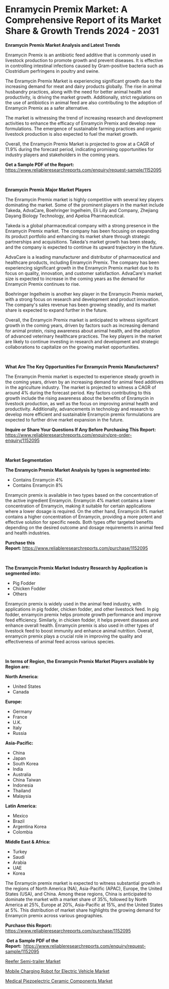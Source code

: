 <p><h1>Enramycin Premix Market: A Comprehensive Report of its Market Share & Growth Trends 2024 - 2031</h1></p><p><strong>Enramycin Premix Market Analysis and Latest Trends</strong></p>
<p><p>Enramycin Premix is an antibiotic feed additive that is commonly used in livestock production to promote growth and prevent diseases. It is effective in controlling intestinal infections caused by Gram-positive bacteria such as Clostridium perfringens in poultry and swine.</p><p>The Enramycin Premix Market is experiencing significant growth due to the increasing demand for meat and dairy products globally. The rise in animal husbandry practices, along with the need for better animal health and productivity, is driving the market growth. Additionally, strict regulations on the use of antibiotics in animal feed are also contributing to the adoption of Enramycin Premix as a safer alternative.</p><p>The market is witnessing the trend of increasing research and development activities to enhance the efficacy of Enramycin Premix and develop new formulations. The emergence of sustainable farming practices and organic livestock production is also expected to fuel the market growth.</p><p>Overall, the Enramycin Premix Market is projected to grow at a CAGR of 11.9% during the forecast period, indicating promising opportunities for industry players and stakeholders in the coming years.</p></p>
<p><strong>Get a Sample PDF of the Report:&nbsp;</strong> <a href="https://www.reliableresearchreports.com/enquiry/request-sample/1152095">https://www.reliableresearchreports.com/enquiry/request-sample/1152095</a></p>
<p>&nbsp;</p>
<p><strong>Enramycin Premix Major Market Players</strong></p>
<p><p>The Enramycin Premix market is highly competitive with several key players dominating the market. Some of the prominent players in the market include Takeda, AdvaCare, Boehringer Ingelheim, Eli Lilly and Company, Zhejiang Dayang Biology Technology, and Apeloa Pharmaceutical.</p><p>Takeda is a global pharmaceutical company with a strong presence in the Enramycin Premix market. The company has been focusing on expanding its product portfolio and enhancing its market share through strategic partnerships and acquisitions. Takeda's market growth has been steady, and the company is expected to continue its upward trajectory in the future.</p><p>AdvaCare is a leading manufacturer and distributor of pharmaceutical and healthcare products, including Enramycin Premix. The company has been experiencing significant growth in the Enramycin Premix market due to its focus on quality, innovation, and customer satisfaction. AdvaCare's market size is expected to increase in the coming years as the demand for Enramycin Premix continues to rise.</p><p>Boehringer Ingelheim is another key player in the Enramycin Premix market, with a strong focus on research and development and product innovation. The company's sales revenue has been growing steadily, and its market share is expected to expand further in the future.</p><p>Overall, the Enramycin Premix market is anticipated to witness significant growth in the coming years, driven by factors such as increasing demand for animal protein, rising awareness about animal health, and the adoption of advanced veterinary healthcare practices. The key players in the market are likely to continue investing in research and development and strategic collaborations to capitalize on the growing market opportunities.</p></p>
<p>&nbsp;</p>
<p><strong>What Are The Key Opportunities For Enramycin Premix Manufacturers?</strong></p>
<p><p>The Enramycin Premix market is expected to experience steady growth in the coming years, driven by an increasing demand for animal feed additives in the agriculture industry. The market is projected to witness a CAGR of around 4% during the forecast period. Key factors contributing to this growth include the rising awareness about the benefits of Enramycin in livestock production, as well as the focus on improving animal health and productivity. Additionally, advancements in technology and research to develop more efficient and sustainable Enramycin premix formulations are expected to further drive market expansion in the future.</p></p>
<p><strong>Inquire or Share Your Questions If Any Before Purchasing This Report:</strong> <a href="https://www.reliableresearchreports.com/enquiry/pre-order-enquiry/1152095">https://www.reliableresearchreports.com/enquiry/pre-order-enquiry/1152095</a></p>
<p>&nbsp;</p>
<p><strong>Market Segmentation</strong></p>
<p><strong>The Enramycin Premix Market Analysis by types is segmented into:</strong></p>
<p><ul><li>Contains Enramycin 4%</li><li>Contains Enramycin 8%</li></ul></p>
<p><p>Enramycin premix is available in two types based on the concentration of the active ingredient Enramycin. Enramycin 4% market contains a lower concentration of Enramycin, making it suitable for certain applications where a lower dosage is required. On the other hand, Enramycin 8% market contains a higher concentration of Enramycin, providing a more potent and effective solution for specific needs. Both types offer targeted benefits depending on the desired outcome and dosage requirements in animal feed and health industries.</p></p>
<p><strong>Purchase this Report:&nbsp;</strong><a href="https://www.reliableresearchreports.com/purchase/1152095">https://www.reliableresearchreports.com/purchase/1152095</a></p>
<p>&nbsp;</p>
<p><strong>The Enramycin Premix Market Industry Research by Application is segmented into:</strong></p>
<p><ul><li>Pig Fodder</li><li>Chicken Fodder</li><li>Others</li></ul></p>
<p><p>Enramycin premix is widely used in the animal feed industry, with applications in pig fodder, chicken fodder, and other livestock feed. In pig fodder, enramycin premix helps promote growth performance and improve feed efficiency. Similarly, in chicken fodder, it helps prevent diseases and enhance overall health. Enramycin premix is also used in other types of livestock feed to boost immunity and enhance animal nutrition. Overall, enramycin premix plays a crucial role in improving the quality and effectiveness of animal feed across various species.</p></p>
<p>&nbsp;</p>
<p><strong>In terms of Region, the Enramycin Premix Market Players available by Region are:</strong></p>
<p>
    <p> <strong> North America: </strong>
        <ul>
            <li>United States</li>
            <li>Canada</li>
        </ul>
        </p> 
    <p> <strong> Europe: </strong>
        <ul>
            <li>Germany</li>
            <li>France</li>
            <li>U.K.</li>
            <li>Italy</li>
            <li>Russia</li>
        </ul>
        </p> 
    <p> <strong> Asia-Pacific: </strong>
        <ul>
            <li>China</li>
            <li>Japan</li>
            <li>South Korea</li>
            <li>India</li>
            <li>Australia</li>
            <li>China Taiwan</li>
            <li>Indonesia</li>
            <li>Thailand</li>
            <li>Malaysia</li>
        </ul>
        </p> 
    <p> <strong> Latin America: </strong>
        <ul>
            <li>Mexico</li>
            <li>Brazil</li>
            <li>Argentina Korea</li>
            <li>Colombia</li>
        </ul>
        </p> 
    <p> <strong> Middle East & Africa: </strong>
        <ul>
            <li>Turkey</li>
            <li>Saudi</li>
            <li>Arabia</li>
            <li>UAE</li>
            <li>Korea</li>
        </ul>
    </p>
    </p>
<p><p>The Enramycin premix market is expected to witness substantial growth in the regions of North America (NA), Asia-Pacific (APAC), Europe, the United States (USA), and China. Among these regions, China is anticipated to dominate the market with a market share of 35%, followed by North America at 25%, Europe at 20%, Asia-Pacific at 15%, and the United States at 5%. This distribution of market share highlights the growing demand for Enramycin premix across various geographies.</p></p>
<p><strong>Purchase this Report: </strong><a href="https://www.reliableresearchreports.com/purchase/1152095">https://www.reliableresearchreports.com/purchase/1152095</a></p>
<p>&nbsp;<strong>Get a Sample PDF of the Report:&nbsp;&nbsp;</strong><a href="https://www.reliableresearchreports.com/enquiry/request-sample/1152095">https://www.reliableresearchreports.com/enquiry/request-sample/1152095</a></p>
<p><strong></strong></p>
<p><p><a href="https://view.publitas.com/reportprime-1/reefer-semi-trailer-market-research-report-forecasted-for-period-from-2024-2031-by-market-type-market-application-and-region/">Reefer Semi-trailer Market</a></p><p><a href="https://view.publitas.com/reportprime-1/mobile-charging-robot-for-electric-vehicle-market-offers-provide-insightful-data-for-the-time-period-from-2024-to-2031-and-also-provide-analysis-based-on-application-type-and-region/">Mobile Charging Robot for Electric Vehicle Market</a></p><p><a href="https://view.publitas.com/reportprime-1/medical-piezoelectric-ceramic-components-market-size-share-trends-analysis-report-by-material-by-type-by-end-user-by-region-and-segment-forecasts-2024-2031/">Medical Piezoelectric Ceramic Components Market</a></p></p>